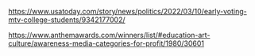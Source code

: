 <https://www.usatoday.com/story/news/politics/2022/03/10/early-voting-mtv-college-students/9342177002/>

<https://www.anthemawards.com/winners/list/#education-art-culture/awareness-media-categories-for-profit/1980/30601>
